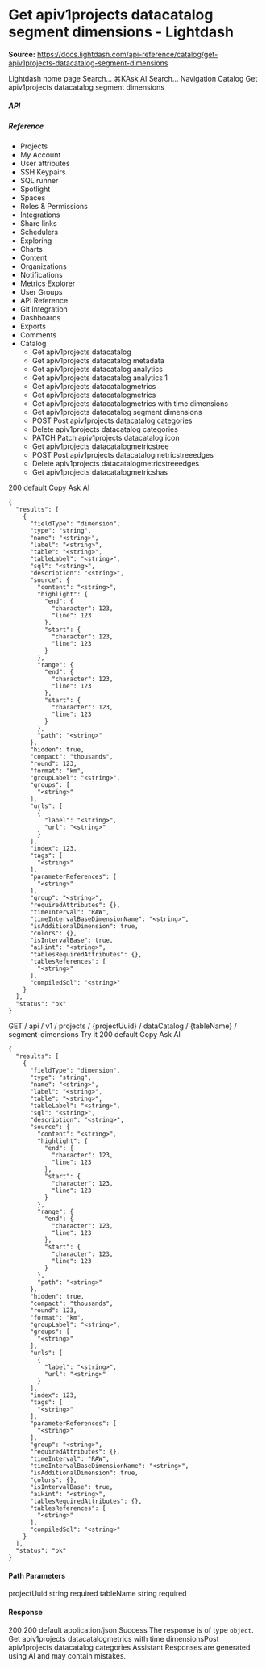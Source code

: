 # Get apiv1projects datacatalog segment dimensions - Lightdash

**Source:** https://docs.lightdash.com/api-reference/catalog/get-apiv1projects-datacatalog-segment-dimensions

Lightdash home page
Search...
⌘KAsk AI
Search...
Navigation
Catalog
Get apiv1projects datacatalog segment dimensions
##### API


##### Reference
  * Projects
  * My Account
  * User attributes
  * SSH Keypairs
  * SQL runner
  * Spotlight
  * Spaces
  * Roles & Permissions
  * Integrations
  * Share links
  * Schedulers
  * Exploring
  * Charts
  * Content
  * Organizations
  * Notifications
  * Metrics Explorer
  * User Groups
  * API Reference
  * Git Integration
  * Dashboards
  * Exports
  * Comments
  * Catalog
    * Get apiv1projects datacatalog
    * Get apiv1projects datacatalog metadata
    * Get apiv1projects datacatalog analytics
    * Get apiv1projects datacatalog analytics 1
    * Get apiv1projects datacatalogmetrics
    * Get apiv1projects datacatalogmetrics 
    * Get apiv1projects datacatalogmetrics with time dimensions
    * Get apiv1projects datacatalog segment dimensions
    * POST
Post apiv1projects datacatalog categories
    * Delete apiv1projects datacatalog categories
    * PATCH
Patch apiv1projects datacatalog icon
    * Get apiv1projects datacatalogmetricstree
    * POST
Post apiv1projects datacatalogmetricstreeedges
    * Delete apiv1projects datacatalogmetricstreeedges 
    * Get apiv1projects datacatalogmetricshas


200
default
Copy
Ask AI
```
{
  "results": [
    {
      "fieldType": "dimension",
      "type": "string",
      "name": "<string>",
      "label": "<string>",
      "table": "<string>",
      "tableLabel": "<string>",
      "sql": "<string>",
      "description": "<string>",
      "source": {
        "content": "<string>",
        "highlight": {
          "end": {
            "character": 123,
            "line": 123
          },
          "start": {
            "character": 123,
            "line": 123
          }
        },
        "range": {
          "end": {
            "character": 123,
            "line": 123
          },
          "start": {
            "character": 123,
            "line": 123
          }
        },
        "path": "<string>"
      },
      "hidden": true,
      "compact": "thousands",
      "round": 123,
      "format": "km",
      "groupLabel": "<string>",
      "groups": [
        "<string>"
      ],
      "urls": [
        {
          "label": "<string>",
          "url": "<string>"
        }
      ],
      "index": 123,
      "tags": [
        "<string>"
      ],
      "parameterReferences": [
        "<string>"
      ],
      "group": "<string>",
      "requiredAttributes": {},
      "timeInterval": "RAW",
      "timeIntervalBaseDimensionName": "<string>",
      "isAdditionalDimension": true,
      "colors": {},
      "isIntervalBase": true,
      "aiHint": "<string>",
      "tablesRequiredAttributes": {},
      "tablesReferences": [
        "<string>"
      ],
      "compiledSql": "<string>"
    }
  ],
  "status": "ok"
}
```

GET
/
api
/
v1
/
projects
/
{projectUuid}
/
dataCatalog
/
{tableName}
/
segment-dimensions
Try it
200
default
Copy
Ask AI
```
{
  "results": [
    {
      "fieldType": "dimension",
      "type": "string",
      "name": "<string>",
      "label": "<string>",
      "table": "<string>",
      "tableLabel": "<string>",
      "sql": "<string>",
      "description": "<string>",
      "source": {
        "content": "<string>",
        "highlight": {
          "end": {
            "character": 123,
            "line": 123
          },
          "start": {
            "character": 123,
            "line": 123
          }
        },
        "range": {
          "end": {
            "character": 123,
            "line": 123
          },
          "start": {
            "character": 123,
            "line": 123
          }
        },
        "path": "<string>"
      },
      "hidden": true,
      "compact": "thousands",
      "round": 123,
      "format": "km",
      "groupLabel": "<string>",
      "groups": [
        "<string>"
      ],
      "urls": [
        {
          "label": "<string>",
          "url": "<string>"
        }
      ],
      "index": 123,
      "tags": [
        "<string>"
      ],
      "parameterReferences": [
        "<string>"
      ],
      "group": "<string>",
      "requiredAttributes": {},
      "timeInterval": "RAW",
      "timeIntervalBaseDimensionName": "<string>",
      "isAdditionalDimension": true,
      "colors": {},
      "isIntervalBase": true,
      "aiHint": "<string>",
      "tablesRequiredAttributes": {},
      "tablesReferences": [
        "<string>"
      ],
      "compiledSql": "<string>"
    }
  ],
  "status": "ok"
}
```

#### Path Parameters
projectUuid
string
required
tableName
string
required
#### Response
200
200 default
application/json
Success
The response is of type `object`.
Get apiv1projects datacatalogmetrics with time dimensionsPost apiv1projects datacatalog categories
Assistant
Responses are generated using AI and may contain mistakes.



